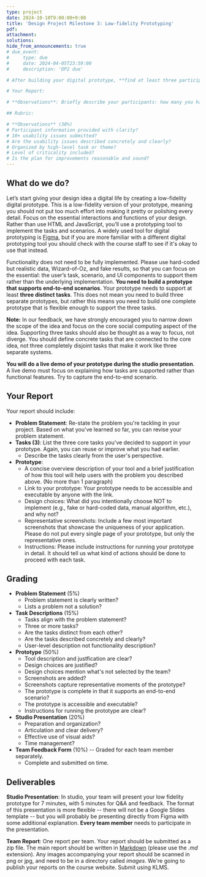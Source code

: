 ```yaml
---
type: project
date: 2024-10-10T9:00:00+9:00
title: 'Design Project Milestone 3: Low-fidelity Prototyping'
pdf:
attachment:
solutions:
hide_from_announcements: true
# due_event: 
#     type: due
#     date: 2024-04-05T23:59:00
#     description: 'DP2 due'

# After building your digital prototype, **find at least three participants to test it**. Make sure they are not friends who know about your project already, or classmates. Preferably, **try to find participants who are close to your target user group**. If they are not your target user, please explain how they still provide valuable feedback for your prototype.

# Your Report:

# **Observations**: Briefly describe your participants: how many you had, (very brief) background information that is related to your prototype. List at least 10 usability problems you discovered. Organize them by high-level task or theme, not by each participant or time. But mention which participant ran into the problem by referring to them as P1, P2, ... (e.g., search results did not show the price information (P1, P3)). For each problem, indicate how critical the problem is: high, medium, and low. Finally, show how you plan to address each of the problems in the later stage of your design process.

## Rubric:

# **Observations** (30%)
# Participant information provided with clarity?
# 10+ usability issues submitted?
# Are the usability issues described concretely and clearly?
# Organized by high-level task or theme?
# Level of criticality included?
# Is the plan for improvements reasonable and sound?
---
```


## What do we do?
Let’s start giving your design idea a digital life by creating a low-fidelity digital prototype. This is a low-fidelity version of your prototype, meaning you should not put too much effort into making it pretty or polishing every detail. Focus on the essential interactions and functions of your design. Rather than use HTML and JavaScript, you’ll use a prototyping tool to implement the tasks and scenarios. A widely used tool for digital prototyping is [Figma](https://www.figma.com/login), but if you are more familiar with a different digital prototyping tool you should check with the course staff to see if it's okay to use that instead. 

Functionality does not need to be fully implemented. Please use hard-coded but realistic data, Wizard-of-Oz, and fake results, so that you can focus on the essential: the user’s task, scenario, and UI components to support them rather than the underlying implementation. **You need to build a prototype that supports end-to-end scenarios**. Your prototype needs to support at least **three distinct tasks**. This does not mean you need to build three separate prototypes, but rather this means you need to build one complete prototype that is flexible enough to support the three tasks. 

**Note:** In our feedback, we have strongly encouraged you to narrow down the scope of the idea and focus on the core social computing aspect of the idea. Supporting three tasks should also be thought as a way to focus, not diverge. You should define concrete tasks that are connected to the core idea, not three completely disjoint tasks that make it work like three separate systems.

**You will do a live demo of your prototype during the studio presentation**. A live demo must focus on explaining how tasks are supported rather than functional features. Try to capture the end-to-end scenario. 


## Your Report
Your report should include:

* **Problem Statement**: Re-state the problem you're tackling in your project. Based on what you've learned so far, you can revise your problem statement.
* **Tasks (3)**: List the three core tasks you've decided to support in your prototype. Again, you can reuse or improve what you had earlier.
  * Describe the tasks clearly from the user's perspective. 
* **Prototype**:
  * A concise overview description of your tool and a brief justification of how this tool will help users with the problem you described above. (No more than 1 paragraph)
  * Link to your prototype: Your prototype needs to be accessible and executable by anyone with the link.
  * Design choices: What did you intentionally choose NOT to implement (e.g., fake or hard-coded data, manual algorithm, etc.), and why not?
  * Representative screenshots: Include a few most important screenshots that showcase the uniqueness of your application. Please do not put every single page of your prototype, but only the representative ones.
  * Instructions: Please include instructions for running your prototype in detail. It should tell us what kind of actions should be done to proceed with each task.



## Grading
* **Problem Statement** (5%)
  * Problem statement is clearly written?
  * Lists a problem not a solution?
* **Task Descriptions** (15%)
  * Tasks align with the problem statement?
  * Three or more tasks?
  * Are the tasks distinct from each other?
  * Are the tasks described concretely and clearly?
  * User-level description not functionality description?
* **Prototype** (50%)
  * Tool description and justfication are clear?
  * Design choices are justified?
  * Design choices mention what's not selected by the team?
  * Screenshots are added?
  * Screenshots capture representative moments of the prototype?
  * The prototype is complete in that it supports an end-to-end scenario?
  * The prototype is accessible and executable?
  * Instructions for running the prototype are clear?
* **Studio Presentation** (20%)
  * Preparation and organization?
  * Articulation and clear delivery?
  * Effective use of visual aids?
  * Time management?
* **Team Feedback Form** (10%) -- Graded for each team member separately.
  * Complete and submitted on time.

## Deliverables
**Studio Presentation**: In studio, your team will present your low fidelity prototype for 7 minutes, with 5 minutes for Q&A and feedback. The format of this presentation is more flexible -- there will not be a Google Slides template -- but you will probably be presenting directly from Figma with some additional explanation.  **Every team member** needs to participate in the presentation.

**Team Report**: One report per team. Your report should be submitted as a zip file. The main report should be written in [Markdown](https://daringfireball.net/projects/markdown/) (please use the *.md* extension). Any images accompanying your report should be scanned in png or jpg, and need to be in a directory called *images*. We're going to publish your reports on the course website. Submit using KLMS.